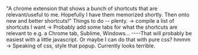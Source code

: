 "A chrome extension that shows a bunch of shortcuts that are relevant/useful to me. Hopefully I have them memorized shortly. Then onto new and better shortcuts!" 
Things to do -- plenty.
  -> compile a list of shortcuts I want
  -> Probably add some tabs for what the shortcuts are relevant to e.g. a Chrome tab, Sublime, Windows...
  ----That will probably be easiest with a little javascript. Or maybe I can do that with pure css? hmmm
  -> Speaking of css, style that popup. Currently looks terrible.
